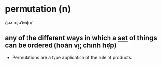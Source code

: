 # permutation (n)

/ˌpɜːmjuˈteɪʃn/

## any of the different ways in which a [set](set-n.md#set-of-something---a-group-of-similar-things-that-belongs-together-in-some-way) of things can be ordered (hoán vị; chỉnh hợp)

- Permutations are a type application of the rule of products.